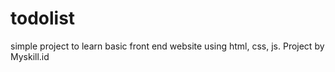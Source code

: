 # todolist
simple project to learn basic front end website using html, css, js. Project by Myskill.id
